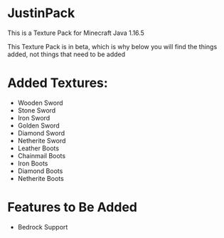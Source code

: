 # JustinPack

This is a Texture Pack for Minecraft Java 1.16.5

This Texture Pack is in beta, which is why below you will find the things added, not things that need to be added

# Added Textures:

- Wooden Sword
- Stone Sword
- Iron Sword
- Golden Sword
- Diamond Sword
- Netherite Sword
- Leather Boots
- Chainmail Boots
- Iron Boots
- Diamond Boots
- Netherite Boots

# Features to Be Added

- Bedrock Support
